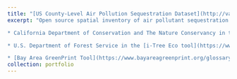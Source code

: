```yaml
---
title: "[US County-Level Air Pollution Sequestration Dataset](http://varshg.com/county/County.html)"
excerpt: "Open source spatial inventory of air pollutant sequestration data by grassland and shrubland vegetation in the US. The dataset was developed using the [daily leaf area index of vegetation classes](https://daac.ornl.gov/cgi-bin/dsviewer.pl?ds_id=1210), the National Land Cover dataset, and the [i-Tree Eco model](http://www.itreetools.org/). This open source data is currently used by 

* California Department of Conservation and The Nature Conservancy in the [TerraCount tool](https://maps.conservation.ca.gov/terracount/) for land use planning. 

* U.S. Department of Forest Service in the [i-Tree Eco tool](https://www.itreetools.org/support/resources-overview/i-tree-methods-and-files/i-tree-eco-resources)

* [Bay Area GreenPrint Tool](https://www.bayareagreenprint.org/glossary/)"
collection: portfolio
---
```



